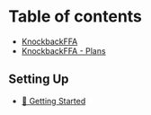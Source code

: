 # Table of contents

* [KnockbackFFA](README.md)
* [KnockbackFFA - Plans](TODO.md)

## Setting Up

* [🌟 Getting Started](wiki/setting-up/getting-started.md)
